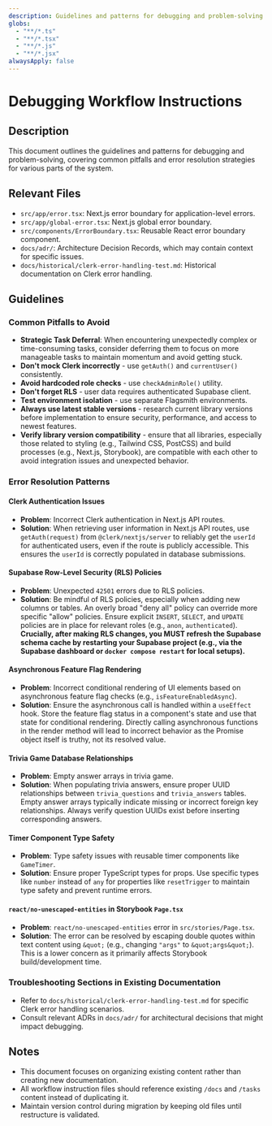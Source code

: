 ```yaml
---
description: Guidelines and patterns for debugging and problem-solving.
globs:
  - "**/*.ts"
  - "**/*.tsx"
  - "**/*.js"
  - "**/*.jsx"
alwaysApply: false
---
```

# Debugging Workflow Instructions

## Description
This document outlines the guidelines and patterns for debugging and problem-solving, covering common pitfalls and error resolution strategies for various parts of the system.

## Relevant Files
- `src/app/error.tsx`: Next.js error boundary for application-level errors.
- `src/app/global-error.tsx`: Next.js global error boundary.
- `src/components/ErrorBoundary.tsx`: Reusable React error boundary component.
- `docs/adr/`: Architecture Decision Records, which may contain context for specific issues.
- `docs/historical/clerk-error-handling-test.md`: Historical documentation on Clerk error handling.

## Guidelines

### Common Pitfalls to Avoid
- **Strategic Task Deferral**: When encountering unexpectedly complex or time-consuming tasks, consider deferring them to focus on more manageable tasks to maintain momentum and avoid getting stuck.
- **Don't mock Clerk incorrectly** - use `getAuth()` and `currentUser()` consistently.
- **Avoid hardcoded role checks** - use `checkAdminRole()` utility.
- **Don't forget RLS** - user data requires authenticated Supabase client.
- **Test environment isolation** - use separate Flagsmith environments.
- **Always use latest stable versions** - research current library versions before implementation to ensure security, performance, and access to newest features.
- **Verify library version compatibility** - ensure that all libraries, especially those related to styling (e.g., Tailwind CSS, PostCSS) and build processes (e.g., Next.js, Storybook), are compatible with each other to avoid integration issues and unexpected behavior.

### Error Resolution Patterns

#### Clerk Authentication Issues
- **Problem**: Incorrect Clerk authentication in Next.js API routes.
- **Solution**: When retrieving user information in Next.js API routes, use `getAuth(request)` from `@clerk/nextjs/server` to reliably get the `userId` for authenticated users, even if the route is publicly accessible. This ensures the `userId` is correctly populated in database submissions.

#### Supabase Row-Level Security (RLS) Policies
- **Problem**: Unexpected `42501` errors due to RLS policies.
- **Solution**: Be mindful of RLS policies, especially when adding new columns or tables. An overly broad "deny all" policy can override more specific "allow" policies. Ensure explicit `INSERT`, `SELECT`, and `UPDATE` policies are in place for relevant roles (e.g., `anon`, `authenticated`). **Crucially, after making RLS changes, you MUST refresh the Supabase schema cache by restarting your Supabase project (e.g., via the Supabase dashboard or `docker compose restart` for local setups).**

#### Asynchronous Feature Flag Rendering
- **Problem**: Incorrect conditional rendering of UI elements based on asynchronous feature flag checks (e.g., `isFeatureEnabledAsync`).
- **Solution**: Ensure the asynchronous call is handled within a `useEffect` hook. Store the feature flag status in a component's state and use that state for conditional rendering. Directly calling asynchronous functions in the render method will lead to incorrect behavior as the Promise object itself is truthy, not its resolved value.

#### Trivia Game Database Relationships
- **Problem**: Empty answer arrays in trivia game.
- **Solution**: When populating trivia answers, ensure proper UUID relationships between `trivia_questions` and `trivia_answers` tables. Empty answer arrays typically indicate missing or incorrect foreign key relationships. Always verify question UUIDs exist before inserting corresponding answers.

#### Timer Component Type Safety
- **Problem**: Type safety issues with reusable timer components like `GameTimer`.
- **Solution**: Ensure proper TypeScript types for props. Use specific types like `number` instead of `any` for properties like `resetTrigger` to maintain type safety and prevent runtime errors.

#### `react/no-unescaped-entities` in Storybook `Page.tsx`
- **Problem**: `react/no-unescaped-entities` error in `src/stories/Page.tsx`.
- **Solution**: The error can be resolved by escaping double quotes within text content using `&quot;` (e.g., changing `"args"` to `&quot;args&quot;`). This is a lower concern as it primarily affects Storybook build/development time.

### Troubleshooting Sections in Existing Documentation
- Refer to `docs/historical/clerk-error-handling-test.md` for specific Clerk error handling scenarios.
- Consult relevant ADRs in `docs/adr/` for architectural decisions that might impact debugging.

## Notes
- This document focuses on organizing existing content rather than creating new documentation.
- All workflow instruction files should reference existing `/docs` and `/tasks` content instead of duplicating it.
- Maintain version control during migration by keeping old files until restructure is validated.
